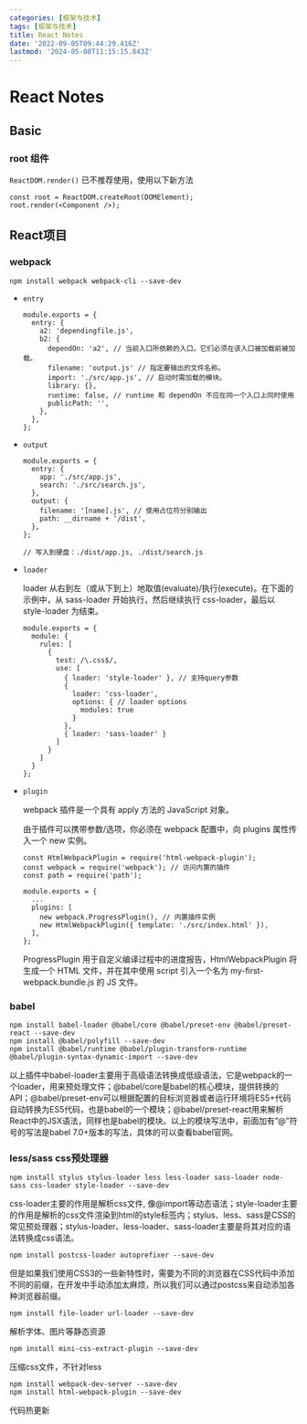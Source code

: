 ```yaml
---
categories: [框架与技术]
tags: [框架与技术]
title: React Notes
date: '2022-09-05T09:44:29.416Z'
lastmod: '2024-05-08T11:15:15.843Z'
---
```


# React Notes

## Basic

### root 组件

`ReactDOM.render()` 已不推荐使用，使用以下新方法
```
const root = ReactDOM.createRoot(DOMElement);  
root.render(<Component />);
```

## React项目

### webpack

```
npm install webpack webpack-cli --save-dev
```

- `entry`

  ```
  module.exports = {
    entry: {
      a2: 'dependingfile.js',
      b2: {
        dependOn: 'a2', // 当前入口所依赖的入口。它们必须在该入口被加载前被加载。
        filename: 'output.js' // 指定要输出的文件名称。
        import: './src/app.js', // 启动时需加载的模块。
        library: {},
        runtime: false, // runtime 和 dependOn 不应在同一个入口上同时使用
        publicPath: '',
      },
    },
  };
  ```

- `output`
  ```
  module.exports = {
    entry: {
      app: './src/app.js',
      search: './src/search.js',
    },
    output: {
      filename: '[name].js', // 使用占位符分别输出
      path: __dirname + '/dist',
    },
  };

  // 写入到硬盘：./dist/app.js, ./dist/search.js
  ```
- `loader`

  loader 从右到左（或从下到上）地取值(evaluate)/执行(execute)。在下面的示例中，从 sass-loader 开始执行，然后继续执行 css-loader，最后以 style-loader 为结束。

  ```
  module.exports = {
    module: {
      rules: [
        {
          test: /\.css$/,
          use: [
            { loader: 'style-loader' }, // 支持query参数
            {
              loader: 'css-loader',
              options: { // loader options
                modules: true
              }
            },
            { loader: 'sass-loader' }
          ]
        }
      ]
    }
  };
  ```
- `plugin`

  webpack 插件是一个具有 apply 方法的 JavaScript 对象。

  由于插件可以携带参数/选项，你必须在 webpack 配置中，向 plugins 属性传入一个 new 实例。
  ```
  const HtmlWebpackPlugin = require('html-webpack-plugin');
  const webpack = require('webpack'); // 访问内置的插件
  const path = require('path');

  module.exports = {
    ...
    plugins: [
      new webpack.ProgressPlugin(), // 内置插件实例
      new HtmlWebpackPlugin({ template: './src/index.html' }),
    ],
  };
  ```
  ProgressPlugin 用于自定义编译过程中的进度报告，HtmlWebpackPlugin 将生成一个 HTML 文件，并在其中使用 script 引入一个名为 my-first-webpack.bundle.js 的 JS 文件。

### babel

```
npm install babel-loader @babel/core @babel/preset-env @babel/preset-react --save-dev
npm install @babel/polyfill --save-dev
npm install @babel/runtime @babel/plugin-transform-runtime @babel/plugin-syntax-dynamic-import --save-dev
```
以上插件中babel-loader主要用于高级语法转换成低级语法，它是webpack的一个loader，用来预处理文件；@babel/core是babel的核心模块，提供转换的API；@babel/preset-env可以根据配置的目标浏览器或者运行环境将ES5+代码自动转换为ES5代码，也是babel的一个模块；@babel/preset-react用来解析React中的JSX语法，同样也是babel的模块。以上的模块写法中，前面加有”@”符号的写法是babel 7.0+版本的写法，具体的可以查看babel官网。

### less/sass css预处理器

```
npm install stylus stylus-loader less less-loader sass-loader node-sass css-loader style-loader --save-dev
```

css-loader主要的作用是解析css文件, 像@import等动态语法；style-loader主要的作用是解析的css文件渲染到html的style标签内；stylus、less、sass是CSS的常见预处理器；stylus-loader、less-loader、sass-loader主要是将其对应的语法转换成css语法。

```
npm install postcss-loader autoprefixer --save-dev
```
但是如果我们使用CSS3的一些新特性时，需要为不同的浏览器在CSS代码中添加不同的前缀，在开发中手动添加太麻烦，所以我们可以通过postcss来自动添加各种浏览器前缀。

```
npm install file-loader url-loader --save-dev
```
解析字体、图片等静态资源

```
npm install mini-css-extract-plugin --save-dev
```
压缩css文件，不针对less

```
npm install webpack-dev-server --save-dev
npm install html-webpack-plugin --save-dev
```
代码热更新
